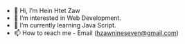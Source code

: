 - 👋 Hi, I’m Hein Htet Zaw
- 👀 I’m interested in Web Development.
- 🌱 I’m currently learning Java Script.
- 📫 How to reach me - Email (hzawnineseven@gmail.com)

<!---
hz-9/hz-9 is a ✨ special ✨ repository because its `README.md` (this file) appears on your GitHub profile.
You can click the Preview link to take a look at your changes.
--->
